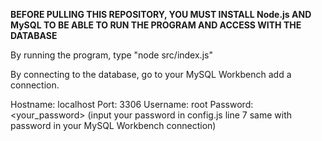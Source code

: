 **BEFORE PULLING THIS REPOSITORY, YOU MUST INSTALL Node.js AND MySQL TO BE ABLE TO RUN THE PROGRAM AND ACCESS WITH THE DATABASE**

By running the program, type "node src/index.js"

By connecting to the database, go to your MySQL Workbench add a connection.

Hostname: localhost
Port: 3306
Username: root
Password: <your_password> (input your password in config.js line 7 same with password in your MySQL Workbench connection)


